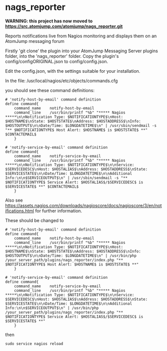 # nags_reporter

__WARNING: this project has now moved to https://src.atomjump.com/atomjump/nags_reporter.git__

Reports notifications live from Nagios monitoring and displays them on an AtomJump messaging forum


Firstly 'git clone' the plugin into your AtomJump Messaging Server plugins folder, into the 'nags_reporter' folder. Copy the plugin's config/configORIGINAL.json to config/config.json.

Edit the config.json, with the settings suitable for your installation.


In the file:
/usr/local/nagios/etc/objects/commands.cfg

you should see these command definitions:

```
# 'notify-host-by-email' command definition
define command{
	command_name	notify-host-by-email
	command_line	/usr/bin/printf "%b" "***** Nagios *****\n\nNotification Type: $NOTIFICATIONTYPE$\nHost: $HOSTNAME$\nState: $HOSTSTATE$\nAddress: $HOSTADDRESS$\nInfo: $HOSTOUTPUT$\n\nDate/Time: $LONGDATETIME$\n" | /usr/sbin/sendmail -s "** $NOTIFICATIONTYPE$ Host Alert: $HOSTNAME$ is $HOSTSTATE$ **" $CONTACTEMAIL$
	}

# 'notify-service-by-email' command definition
define command{
	command_name	notify-service-by-email
	command_line	/usr/bin/printf "%b" "***** Nagios *****\n\nNotification Type: $NOTIFICATIONTYPE$\n\nService: $SERVICEDESC$\nHost: $HOSTALIAS$\nAddress: $HOSTADDRESS$\nState: $SERVICESTATE$\n\nDate/Time: $LONGDATETIME$\n\nAdditional Info:\n\n$SERVICEOUTPUT$\n" | /usr/sbin/sendmail -s "** $NOTIFICATIONTYPE$ Service Alert: $HOSTALIAS$/$SERVICEDESC$ is $SERVICESTATE$ **" $CONTACTEMAIL$
	}
```

Also see https://assets.nagios.com/downloads/nagioscore/docs/nagioscore/3/en/notifications.html for further information.

These should be changed to

```
# 'notify-host-by-email' command definition
define command{
	command_name	notify-host-by-email
	command_line	/usr/bin/printf "%b" "***** Nagios *****\n\nNotification Type: $NOTIFICATIONTYPE$\nHost: $HOSTNAME$\nState: $HOSTSTATE$\nAddress: $HOSTADDRESS$\nInfo: $HOSTOUTPUT$\n\nDate/Time: $LONGDATETIME$\n" | /usr/bin/php /your_server_path/plugins/nags_reporter/index.php "** $NOTIFICATIONTYPE$ Host Alert: $HOSTNAME$ is $HOSTSTATE$ **"
	}

# 'notify-service-by-email' command definition
define command{
	command_name	notify-service-by-email
	command_line	/usr/bin/printf "%b" "***** Nagios *****\n\nNotification Type: $NOTIFICATIONTYPE$\n\nService: $SERVICEDESC$\nHost: $HOSTALIAS$\nAddress: $HOSTADDRESS$\nState: $SERVICESTATE$\n\nDate/Time: $LONGDATETIME$\n\nAdditional Info:\n\n$SERVICEOUTPUT$\n" | /usr/bin/php /your_server_path/plugins/nags_reporter/index.php "** $NOTIFICATIONTYPE$ Service Alert: $HOSTALIAS$/$SERVICEDESC$ is $SERVICESTATE$ **"
	}
```

then 

```
sudo service nagios reload
```
